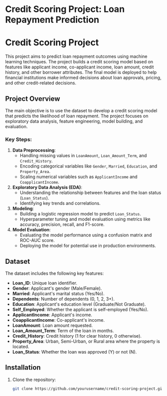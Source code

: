 # Credit Scoring Project: Loan Repayment Prediction

# Credit Scoring Project

This project aims to predict loan repayment outcomes using machine learning techniques. The project builds a credit scoring model based on features like applicant income, co-applicant income, loan amount, credit history, and other borrower attributes. The final model is deployed to help financial institutions make informed decisions about loan approvals, pricing, and other credit-related decisions.

## Project Overview

The main objective is to use the dataset to develop a credit scoring model that predicts the likelihood of loan repayment. The project focuses on exploratory data analysis, feature engineering, model building, and evaluation.

### Key Steps:
1. **Data Preprocessing**: 
   - Handling missing values in `LoanAmount`, `Loan_Amount_Term`, and `Credit_History`.
   - Encoding categorical variables like `Gender`, `Married`, `Education`, and `Property_Area`.
   - Scaling numerical variables such as `ApplicantIncome` and `CoapplicantIncome`.
2. **Exploratory Data Analysis (EDA)**:
   - Understanding the relationship between features and the loan status (`Loan_Status`).
   - Identifying key trends and correlations.
3. **Modeling**:
   - Building a logistic regression model to predict `Loan_Status`.
   - Hyperparameter tuning and model evaluation using metrics like accuracy, precision, recall, and F1-score.
4. **Model Evaluation**:
   - Evaluating the model performance using a confusion matrix and ROC-AUC score.
   - Deploying the model for potential use in production environments.

## Dataset

The dataset includes the following key features:

- **Loan_ID**: Unique loan identifier.
- **Gender**: Applicant's gender (Male/Female).
- **Married**: Applicant's marital status (Yes/No).
- **Dependents**: Number of dependents (0, 1, 2, 3+).
- **Education**: Applicant's education level (Graduate/Not Graduate).
- **Self_Employed**: Whether the applicant is self-employed (Yes/No).
- **ApplicantIncome**: Applicant's income.
- **CoapplicantIncome**: Co-applicant's income.
- **LoanAmount**: Loan amount requested.
- **Loan_Amount_Term**: Term of the loan in months.
- **Credit_History**: Credit history (1 for clear history, 0 otherwise).
- **Property_Area**: Urban, Semi-Urban, or Rural area where the property is located.
- **Loan_Status**: Whether the loan was approved (Y) or not (N).

## Installation

1. Clone the repository:
   ```bash
   git clone https://github.com/yourusername/credit-scoring-project.git
